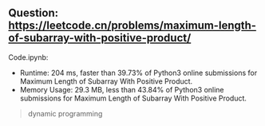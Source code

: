 ## Question: https://leetcode.cn/problems/maximum-length-of-subarray-with-positive-product/

Code.ipynb:
* Runtime: 204 ms, faster than 39.73% of Python3 online submissions for Maximum Length of Subarray With Positive Product.
* Memory Usage: 29.3 MB, less than 43.84% of Python3 online submissions for Maximum Length of Subarray With Positive Product.
> dynamic programming

